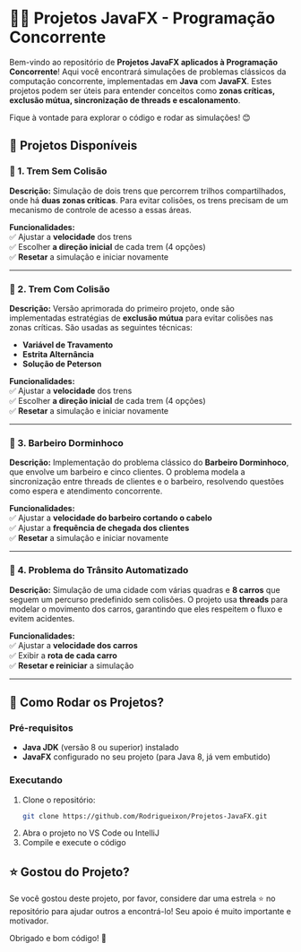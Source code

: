 # 🚆💡 Projetos JavaFX - Programação Concorrente

Bem-vindo ao repositório de **Projetos JavaFX aplicados à Programação Concorrente**! Aqui você encontrará simulações de problemas clássicos da computação concorrente, implementadas em **Java** com **JavaFX**. Estes projetos podem ser úteis para entender conceitos como **zonas críticas, exclusão mútua, sincronização de threads e escalonamento**.  

Fique à vontade para explorar o código e rodar as simulações! 😊  

## 📌 Projetos Disponíveis

### 🚄 1. Trem Sem Colisão  
**Descrição:** Simulação de dois trens que percorrem trilhos compartilhados, onde há **duas zonas críticas**. Para evitar colisões, os trens precisam de um mecanismo de controle de acesso a essas áreas.  

**Funcionalidades:**  
✅ Ajustar a **velocidade** dos trens  
✅ Escolher **a direção inicial** de cada trem (4 opções)  
✅ **Resetar** a simulação e iniciar novamente  

---

### 🚦 2. Trem Com Colisão  
**Descrição:** Versão aprimorada do primeiro projeto, onde são implementadas estratégias de **exclusão mútua** para evitar colisões nas zonas críticas. São usadas as seguintes técnicas:  
- **Variável de Travamento**  
- **Estrita Alternância**  
- **Solução de Peterson**  

**Funcionalidades:**  
✅ Ajustar a **velocidade** dos trens  
✅ Escolher **a direção inicial** de cada trem (4 opções)  
✅ **Resetar** a simulação e iniciar novamente  

---

### 💈 3. Barbeiro Dorminhoco  
**Descrição:** Implementação do problema clássico do **Barbeiro Dorminhoco**, que envolve um barbeiro e cinco clientes. O problema modela a sincronização entre threads de clientes e o barbeiro, resolvendo questões como espera e atendimento concorrente.  

**Funcionalidades:**  
✅ Ajustar a **velocidade do barbeiro cortando o cabelo**  
✅ Ajustar a **frequência de chegada dos clientes**  
✅ **Resetar** a simulação e iniciar novamente  

---

### 🚗 4. Problema do Trânsito Automatizado  
**Descrição:** Simulação de uma cidade com várias quadras e **8 carros** que seguem um percurso predefinido sem colisões. O projeto usa **threads** para modelar o movimento dos carros, garantindo que eles respeitem o fluxo e evitem acidentes.  

**Funcionalidades:**  
✅ Ajustar a **velocidade dos carros**  
✅ Exibir a **rota de cada carro**  
✅ **Resetar e reiniciar** a simulação  

---

## 🔧 Como Rodar os Projetos?  
### Pré-requisitos  
- **Java JDK** (versão 8 ou superior) instalado  
- **JavaFX** configurado no seu projeto (para Java 8, já vem embutido)

### Executando  
1. Clone o repositório:  
   ```sh
   git clone https://github.com/Rodrigueixon/Projetos-JavaFX.git
2. Abra o projeto no VS Code ou IntelliJ
3. Compile e execute o código

## ⭐ Gostou do Projeto?  
Se você gostou deste projeto, por favor, considere dar uma estrela ⭐ no repositório para ajudar outros a encontrá-lo! Seu apoio é muito importante e motivador.  

Obrigado e bom código! 🚀
